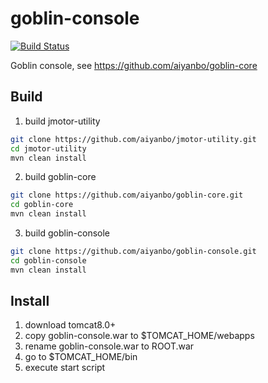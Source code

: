 goblin-console
==============
[![Build Status](https://travis-ci.org/aiyanbo/goblin-console.png?branch=master)](https://travis-ci.org/aiyanbo/goblin-console)

Goblin console, see https://github.com/aiyanbo/goblin-core

Build
------
1. build jmotor-utility

```sh
git clone https://github.com/aiyanbo/jmotor-utility.git
cd jmotor-utility
mvn clean install
```

2. build goblin-core

```sh
git clone https://github.com/aiyanbo/goblin-core.git
cd goblin-core
mvn clean install
```

3. build goblin-console

```sh
git clone https://github.com/aiyanbo/goblin-console.git
cd goblin-console
mvn clean install
```

Install
-------
1. download tomcat8.0+
2. copy goblin-console.war to $TOMCAT_HOME/webapps
3. rename goblin-console.war to ROOT.war
4. go to $TOMCAT_HOME/bin
5. execute start script
